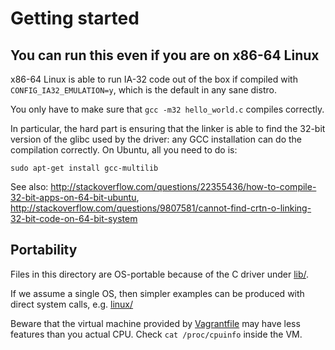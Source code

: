 # Getting started

## You can run this even if you are on x86-64 Linux

x86-64 Linux is able to run IA-32 code out of the box if compiled with `CONFIG_IA32_EMULATION=y`, which is the default in any sane distro.

You only have to make sure that `gcc -m32 hello_world.c` compiles correctly.

In particular, the hard part is ensuring that the linker is able to find the 32-bit version of the glibc used by the driver: any GCC installation can do the compilation correctly. On Ubuntu, all you need to do is:

    sudo apt-get install gcc-multilib

See also: <http://stackoverflow.com/questions/22355436/how-to-compile-32-bit-apps-on-64-bit-ubuntu>, <http://stackoverflow.com/questions/9807581/cannot-find-crtn-o-linking-32-bit-code-on-64-bit-system>

## Portability

Files in this directory are OS-portable because of the C driver under [lib/](lib/).

If we assume a single OS, then simpler examples can be produced with direct system calls, e.g. [linux/](linux/)

Beware that the virtual machine provided by [Vagrantfile](Vagrantfile) may have less features than you actual CPU. Check `cat /proc/cpuinfo` inside the VM.

